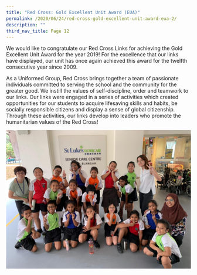```yaml
---
title: "Red Cross: Gold Excellent Unit Award (EUA)"
permalink: /2020/06/24/red-cross-gold-excellent-unit-award-eua-2/
description: ""
third_nav_title: Page 12
---
```

<p>We would like to congratulate our Red Cross Links for achieving the Gold Excellent Unit Award for the year 2019! For the excellence that our links have displayed, our unit has once again achieved this award for the twelfth consecutive year since 2009.</p>
<p>As a Uniformed Group, Red Cross brings together a team of passionate individuals committed to serving the school and the community for the greater good. We instill the values of self-discipline, order and teamwork to our links. Our links were engaged in a series of activities which created opportunities for our students to acquire lifesaving skills and habits, be socially responsible citizens and display a sense of global citizenship. Through these activities, our links develop into leaders who promote the humanitarian values of the Red Cross!</p>
<img src="/images/WhatsApp-Image-2019-09-27-at-1024x768.jpeg">